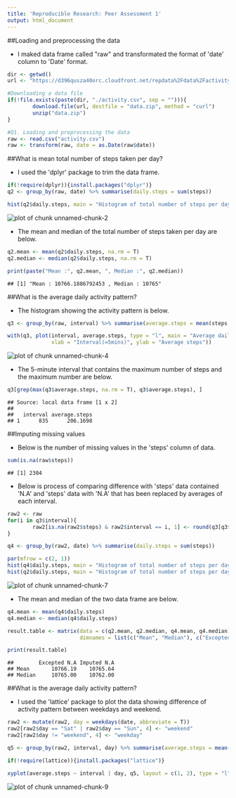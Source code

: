 ```yaml
---
title: 'Reproducible Research: Peer Assessment 1'
output: html_document
---
```


##Loading and preprocessing the data
- I maked data frame called "raw" and transformated the format of 'date' column to 'Date' format.

```r
dir <- getwd()
url <- "https://d396qusza40orc.cloudfront.net/repdata%2Fdata%2Factivity.zip"

#Downloading a data file
if(!file.exists(paste(dir, "./activity.csv", sep = ""))){
        download.file(url, destfile = "data.zip", method = "curl")
        unzip("data.zip")
}

#Q1. Loading and preprocessing the data
raw <- read.csv("activity.csv")
raw <- transform(raw, date = as.Date(raw$date))
```


##What is mean total number of steps taken per day?
- I used the 'dplyr' package to trim the data frame.

```r
if(!require(dplyr)){install.packages("dplyr")}
q2 <- group_by(raw, date) %>% summarise(daily.steps = sum(steps))

hist(q2$daily.steps, main = "Histogram of total number of steps per day(Excepted N.A)", xlab = "Daily total steps")
```

![plot of chunk unnamed-chunk-2](figure/unnamed-chunk-2-1.png) 

- The mean and median of the total number of steps taken per day are below.

```r
q2.mean <- mean(q2$daily.steps, na.rm = T)
q2.median <- median(q2$daily.steps, na.rm = T)

print(paste("Mean :", q2.mean, ", Median :", q2.median))
```

```
## [1] "Mean : 10766.1886792453 , Median : 10765"
```


##What is the average daily activity pattern?
- The histogram showing the activity pattern is below.

```r
q3 <- group_by(raw, interval) %>% summarise(average.steps = mean(steps, na.rm = T))

with(q3, plot(interval, average.steps, type = "l", main = "Average daily activity pattern", 
              xlab = "Interval(=5mins)", ylab = "Average steps"))
```

![plot of chunk unnamed-chunk-4](figure/unnamed-chunk-4-1.png) 

- The 5-minute interval that contains the maximum number of steps and the maximum number are below.

```r
q3[grep(max(q3$average.steps, na.rm = T), q3$average.steps), ]
```

```
## Source: local data frame [1 x 2]
## 
##   interval average.steps
## 1      835      206.1698
```


##Imputing missing values
- Below is the number of missing values in the 'steps' column of data.

```r
sum(is.na(raw$steps))
```

```
## [1] 2304
```

- Below is process of comparing difference with 'steps' data contained 'N.A' and 'steps' data with 'N.A' that has been replaced by averages of each interval.

```r
raw2 <- raw
for(i in q3$interval){
        raw2[is.na(raw2$steps) & raw2$interval == i, 1] <- round(q3[q3$interval == i, 2])
}

q4 <- group_by(raw2, date) %>% summarise(daily.steps = sum(steps))

par(mfrow = c(2, 1))
hist(q4$daily.steps, main = "Histogram of total number of steps per day(Imputed N.A)", xlab = "Daily total steps")
hist(q2$daily.steps, main = "Histogram of total number of steps per day(Excepted N.A)", xlab = "Daily total steps")
```

![plot of chunk unnamed-chunk-7](figure/unnamed-chunk-7-1.png) 

- The mean and median of the two data frame are below.

```r
q4.mean <- mean(q4$daily.steps)
q4.median <- median(q4$daily.steps)

result.table <- matrix(data = c(q2.mean, q2.median, q4.mean, q4.median), nrow = 2, ncol = 2, 
                       dimnames = list(c("Mean", "Median"), c("Excepted N.A", "Imputed N.A")))

print(result.table)
```

```
##        Excepted N.A Imputed N.A
## Mean       10766.19    10765.64
## Median     10765.00    10762.00
```


##What is the average daily activity pattern?
- I used the 'lattice' package to plot the data showing difference of activity pattern between weekdays and weekend.

```r
raw2 <- mutate(raw2, day = weekdays(date, abbreviate = T))
raw2[raw2$day == "Sat" | raw2$day == "Sun", 4] <- "weekend"
raw2[raw2$day != "weekend", 4] <- "weekday"

q5 <- group_by(raw2, interval, day) %>% summarise(average.steps = mean(steps))

if(!require(lattice)){install.packages("lattice")}

xyplot(average.steps ~ interval | day, q5, layout = c(1, 2), type = "l", ylab = "Number of steps")
```

![plot of chunk unnamed-chunk-9](figure/unnamed-chunk-9-1.png) 
